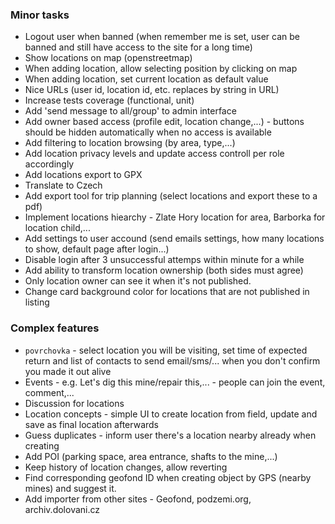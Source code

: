 ### Minor tasks
* Logout user when banned (when remember me is set, user can be banned and still have access to the site for a long time)
* Show locations on map (openstreetmap)
* When adding location, allow selecting position by clicking on map
* When adding location, set current location as default value
* Nice URLs (user id, location id, etc. replaces by string in URL)
* Increase tests coverage (functional, unit)
* Add 'send message to all/group' to admin interface
* Add owner based access (profile edit, location change,...) - buttons should be hidden automatically when no access is available
* Add filtering to location browsing (by area, type,...)
* Add location privacy levels and update access controll per role accordingly
* Add locations export to GPX
* Translate to Czech
* Add export tool for trip planning (select locations and export these to a pdf)
* Implement locations hiearchy - Zlate Hory location for area, Barborka for location child,...
* Add settings to user accound (send emails settings, how many locations to show, default page after login...)
* Disable login after 3 unsuccessful attemps within minute for a while
* Add ability to transform location ownership (both sides must agree)
* Only location owner can see it when it's not published.
* Change card background color for locations that are not published in listing

### Complex features
* `povrchovka` - select location you will be visiting, set time of expected return and list of contacts to send email/sms/... when you don't confirm you made it out alive
* Events - e.g. Let's dig this mine/repair this,... - people can join the event, comment,...
* Discussion for locations
* Location concepts - simple UI to create location from field, update and save as final location afterwards
* Guess duplicates - inform user there's a location nearby already when creating
* Add POI (parking space, area entrance, shafts to the mine,...)
* Keep history of location changes, allow reverting
* Find corresponding geofond ID when creating object by GPS (nearby mines) and suggest it.
* Add importer from other sites - Geofond, podzemi.org, archiv.dolovani.cz
